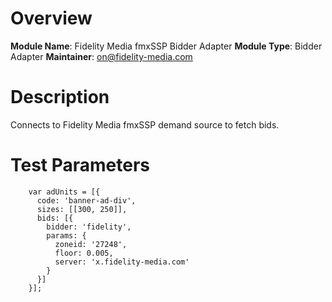 # Overview

**Module Name**: Fidelity Media fmxSSP Bidder Adapter
**Module Type**: Bidder Adapter
**Maintainer**:  on@fidelity-media.com

# Description

Connects to Fidelity Media fmxSSP demand source to fetch bids.  

# Test Parameters
```	
    var adUnits = [{
      code: 'banner-ad-div',
      sizes: [[300, 250]],
      bids: [{
        bidder: 'fidelity',
        params: {
          zoneid: '27248',
          floor: 0.005,
          server: 'x.fidelity-media.com'
        }
      }]
    }];
	
```
